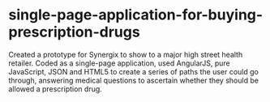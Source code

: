 # single-page-application-for-buying-prescription-drugs
Created a prototype for Synergix to show to a major high street health retailer. Coded as a single-page application, used AngularJS, pure JavaScript, JSON and HTML5 to create a series of paths the user could go through, answering medical questions to ascertain whether they should be allowed a prescription drug.
